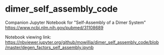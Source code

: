 # dimer_self_assembly_code
Companion Jupyter Notebook for "Self-Assembly of  a Dimer System" https://www.ncbi.nlm.nih.gov/pubmed/31108689

Notebook viewing link: https://nbviewer.jupyter.org/github/mowillia/dimer_self_assembly_code/blob/master/degen_factors_self_assembly.ipynb
